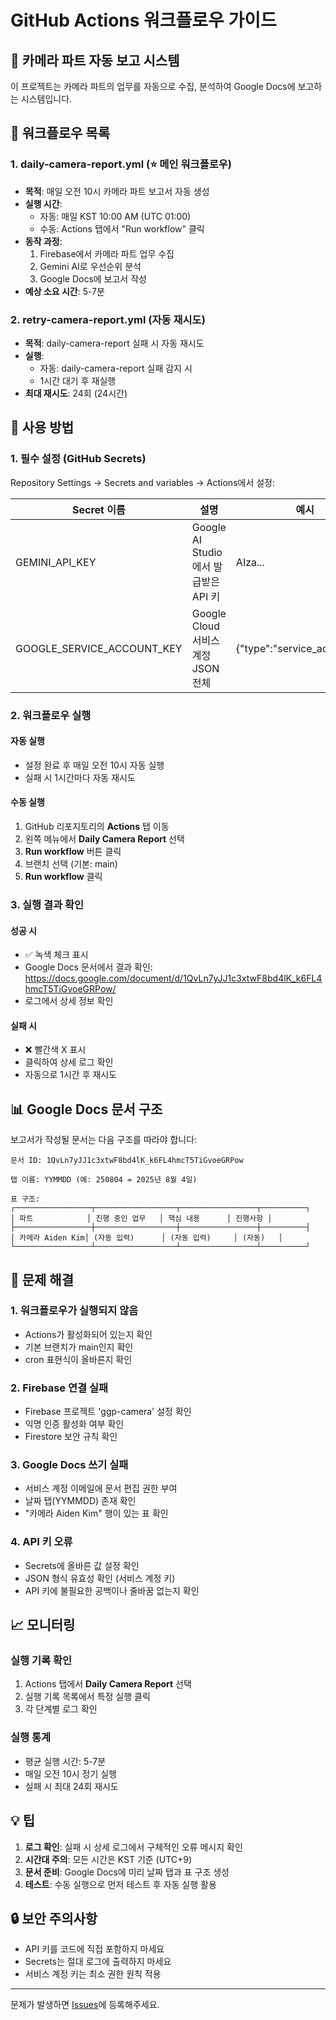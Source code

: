 # GitHub Actions 워크플로우 가이드

## 🎯 카메라 파트 자동 보고 시스템

이 프로젝트는 카메라 파트의 업무를 자동으로 수집, 분석하여 Google Docs에 보고하는 시스템입니다.

## 📂 워크플로우 목록

### 1. daily-camera-report.yml (⭐ 메인 워크플로우)
- **목적**: 매일 오전 10시 카메라 파트 보고서 자동 생성
- **실행 시간**: 
  - 자동: 매일 KST 10:00 AM (UTC 01:00)
  - 수동: Actions 탭에서 "Run workflow" 클릭
- **동작 과정**:
  1. Firebase에서 카메라 파트 업무 수집
  2. Gemini AI로 우선순위 분석
  3. Google Docs에 보고서 작성
- **예상 소요 시간**: 5-7분

### 2. retry-camera-report.yml (자동 재시도)
- **목적**: daily-camera-report 실패 시 자동 재시도
- **실행**: 
  - 자동: daily-camera-report 실패 감지 시
  - 1시간 대기 후 재실행
- **최대 재시도**: 24회 (24시간)

## 🚀 사용 방법

### 1. 필수 설정 (GitHub Secrets)

Repository Settings → Secrets and variables → Actions에서 설정:

| Secret 이름 | 설명 | 예시 |
|------------|------|------|
| GEMINI_API_KEY | Google AI Studio에서 발급받은 API 키 | AIza... |
| GOOGLE_SERVICE_ACCOUNT_KEY | Google Cloud 서비스 계정 JSON 전체 | {"type":"service_account",...} |

### 2. 워크플로우 실행

#### 자동 실행
- 설정 완료 후 매일 오전 10시 자동 실행
- 실패 시 1시간마다 자동 재시도

#### 수동 실행
1. GitHub 리포지토리의 **Actions** 탭 이동
2. 왼쪽 메뉴에서 **Daily Camera Report** 선택
3. **Run workflow** 버튼 클릭
4. 브랜치 선택 (기본: main)
5. **Run workflow** 클릭

### 3. 실행 결과 확인

#### 성공 시
- ✅ 녹색 체크 표시
- Google Docs 문서에서 결과 확인: https://docs.google.com/document/d/1QvLn7yJJ1c3xtwF8bd4lK_k6FL4hmcT5TiGvoeGRPow/
- 로그에서 상세 정보 확인

#### 실패 시
- ❌ 빨간색 X 표시
- 클릭하여 상세 로그 확인
- 자동으로 1시간 후 재시도

## 📊 Google Docs 문서 구조

보고서가 작성될 문서는 다음 구조를 따라야 합니다:

```
문서 ID: 1QvLn7yJJ1c3xtwF8bd4lK_k6FL4hmcT5TiGvoeGRPow

탭 이름: YYMMDD (예: 250804 = 2025년 8월 4일)

표 구조:
┌─────────────────┬──────────────────┬─────────────────┬──────────┐
│ 파트            │ 진행 중인 업무   │ 핵심 내용      │ 진행사항 │
├─────────────────┼──────────────────┼─────────────────┼──────────┤
│ 카메라 Aiden Kim│ (자동 입력)      │ (자동 입력)     │ (자동)   │
└─────────────────┴──────────────────┴─────────────────┴──────────┘
```

## 🐛 문제 해결

### 1. 워크플로우가 실행되지 않음
- Actions가 활성화되어 있는지 확인
- 기본 브랜치가 main인지 확인
- cron 표현식이 올바른지 확인

### 2. Firebase 연결 실패
- Firebase 프로젝트 'ggp-camera' 설정 확인
- 익명 인증 활성화 여부 확인
- Firestore 보안 규칙 확인

### 3. Google Docs 쓰기 실패
- 서비스 계정 이메일에 문서 편집 권한 부여
- 날짜 탭(YYMMDD) 존재 확인
- "카메라 Aiden Kim" 행이 있는 표 확인

### 4. API 키 오류
- Secrets에 올바른 값 설정 확인
- JSON 형식 유효성 확인 (서비스 계정 키)
- API 키에 불필요한 공백이나 줄바꿈 없는지 확인

## 📈 모니터링

### 실행 기록 확인
1. Actions 탭에서 **Daily Camera Report** 선택
2. 실행 기록 목록에서 특정 실행 클릭
3. 각 단계별 로그 확인

### 실행 통계
- 평균 실행 시간: 5-7분
- 매일 오전 10시 정기 실행
- 실패 시 최대 24회 재시도

## 💡 팁

1. **로그 확인**: 실패 시 상세 로그에서 구체적인 오류 메시지 확인
2. **시간대 주의**: 모든 시간은 KST 기준 (UTC+9)
3. **문서 준비**: Google Docs에 미리 날짜 탭과 표 구조 생성
4. **테스트**: 수동 실행으로 먼저 테스트 후 자동 실행 활용

## 🔒 보안 주의사항

- API 키를 코드에 직접 포함하지 마세요
- Secrets는 절대 로그에 출력하지 마세요
- 서비스 계정 키는 최소 권한 원칙 적용

---

문제가 발생하면 [Issues](https://github.com/garimto81/ggp-report/issues)에 등록해주세요.